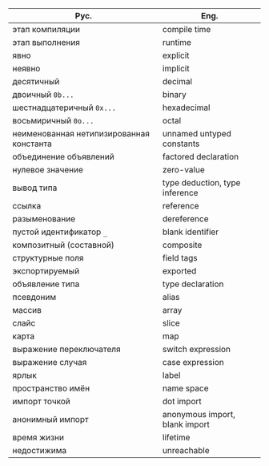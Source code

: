 | Рус.                                     | Eng.                           |
| ---------------------------------------- | ------------------------------ |
| этап компиляции                          | compile time                   |
| этап выполнения                          | runtime                        |
| явно                                     | explicit                       |
| неявно                                   | implicit                       |
| десятичный                               | decimal                        |
| двоичный `0b...`                         | binary                         |
| шестнадцатеричный `0x...`                | hexadecimal                    |
| восьмиричный `0o...`                     | octal                          |
| неименованная нетипизированная константа | unnamed untyped constants      |
| объединение объявлений                   | factored declaration           |
| нулевое значение                         | zero-value                     |
| вывод типа                               | type deduction, type inference |
| ссылка                                   | reference                      |
| разыменование                            | dereference                    |
| пустой идентификатор `_`                 | blank identifier               |
| композитный (составной)                  | composite                      |
| структурные поля                         | field tags                     |
| экспортируемый                           | exported                       |
| объявление типа                          | type declaration               |
| псевдоним                                | alias                          |
| массив                                   | array                          |
| слайс                                    | slice                          |
| карта                                    | map                            |
| выражение переключателя                  | switch expression              |
| выражение случая                         | case expression                |
| ярлык                                    | label                          |
| пространство имён                        | name space                     |
| импорт точкой                            | dot import                     |
| анонимный импорт                         | anonymous import, blank import |
| время жизни                              | lifetime                       |
| недостижима                              | unreachable                    |

